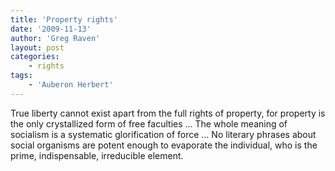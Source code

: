 ```yaml
---
title: 'Property rights'
date: '2009-11-13'
author: 'Greg Raven'
layout: post
categories:
    - rights
tags:
    - 'Auberon Herbert'
---
```


True liberty cannot exist apart from the full rights of property, for property is the only crystallized form of free faculties … The whole meaning of socialism is a systematic glorification of force … No literary phrases about social organisms are potent enough to evaporate the individual, who is the prime, indispensable, irreducible element.